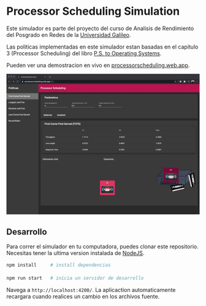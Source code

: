 # Processor Scheduling Simulation

Este simulador es parte del proyecto del curso de Analisis de Rendimiento del Posgrado en Redes de la [Universidad Galileo](https://www.galileo.edu/).

Las politicas implementadas en este simulador estan basadas en el capitulo 3 (Processor Scheduling) del libro [P.S. to Operating Systems](https://www.amazon.com/P-S-Operating-Systems-Larry-Dowdy/dp/0130116858).

Pueden ver una demostracion en vivo en [processorscheduling.web.app](https://processorscheduling.web.app/fcfs).

![Demo](screenshots/demo.gif)

## Desarrollo

Para correr el simulador en tu computadora, puedes clonar este repositorio. Necesitas tener la ultima version instalada de [NodeJS](https://nodejs.org/en/download/).
``` bash
npm install     # install dependencias

npm run start   # inicia un servidor de desarrollo
```

Navega a `http://localhost:4200/`. La aplicaction automaticamente recargara cuando realices un cambio en los archivos fuente.


